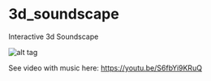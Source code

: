 # 3d_soundscape
Interactive 3d Soundscape

![alt tag](soundscape.gif)

See video with music here: https://youtu.be/S6fbYi9KRuQ

